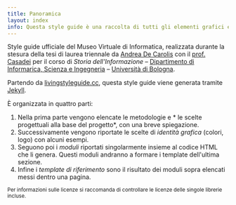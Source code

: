 ```yaml
---
title: Panoramica
layout: index
info: Questa style guide è una raccolta di tutti gli elementi grafici e del codice che li implementa. Lo scopo è quello di riuscire a dare continuità e consistenza nel tempo all'interfaccia del Museo Virtuale di Informatica.
---
```


Style guide ufficiale del Museo Virtuale di Informatica, realizzata durante la stesura della tesi di laurea triennale da [Andrea De Carolis](http://decaro.la) con il [prof. Casadei](http://www.cs.unibo.it/casadei/) per il corso di _Storia dell'Informazione_ – [Dipartimento di Informarica, Scienza e Ingegneria](http://www.informatica.unibo.it/it) – [Università di Bologna](http://www.unibo.it).

Partendo da [livingstyleguide.cc](http://livingstyleguide.cc), questa style guide viene generata tramite [Jekyll](http://jekyll.rb).

È organizzata in quattro parti:

1. Nella prima parte vengono elencate le metodologie e * le scelte progettuali alla base del progetto*, con una breve spiegazione. 
2. Successivamente vengono riportate le scelte di *identità grafica* (colori, logo) con alcuni esempi.
3. Seguono poi i *moduli* riportati singolarmente insieme al codice HTML che li genera. Questi moduli andranno a formare i template dell'ultima sezione.
4. Infine i *template di riferimento* sono il risultato dei moduli sopra elencati messi dentro una pagina.

<small>Per informazioni sulle licenze si raccomanda di controllare le licenze delle singole librerie incluse.</small>